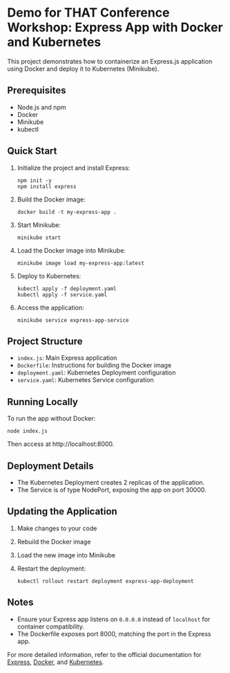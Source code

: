 # Demo for THAT Conference Workshop: Express App with Docker and Kubernetes

This project demonstrates how to containerize an Express.js application using Docker and deploy it to Kubernetes (Minikube).

## Prerequisites

- Node.js and npm
- Docker
- Minikube
- kubectl

## Quick Start

1. Initialize the project and install Express:

   ```
   npm init -y
   npm install express
   ```

2. Build the Docker image:

   ```
   docker build -t my-express-app .
   ```

3. Start Minikube:

   ```
   minikube start
   ```

4. Load the Docker image into Minikube:

   ```
   minikube image load my-express-app:latest
   ```

5. Deploy to Kubernetes:

   ```
   kubectl apply -f deployment.yaml
   kubectl apply -f service.yaml
   ```

6. Access the application:

   ```
   minikube service express-app-service
   ```

## Project Structure

- `index.js`: Main Express application
- `Dockerfile`: Instructions for building the Docker image
- `deployment.yaml`: Kubernetes Deployment configuration
- `service.yaml`: Kubernetes Service configuration

## Running Locally

To run the app without Docker:

```
node index.js
```

Then access at http://localhost:8000.

## Deployment Details

- The Kubernetes Deployment creates 2 replicas of the application.
- The Service is of type NodePort, exposing the app on port 30000.

## Updating the Application

1. Make changes to your code
2. Rebuild the Docker image
3. Load the new image into Minikube
4. Restart the deployment:

   ```
   kubectl rollout restart deployment express-app-deployment
   ```

## Notes

- Ensure your Express app listens on `0.0.0.0` instead of `localhost` for container compatibility.
- The Dockerfile exposes port 8000, matching the port in the Express app.

For more detailed information, refer to the official documentation for [Express](https://expressjs.com/), [Docker](https://docs.docker.com/), and [Kubernetes](https://kubernetes.io/docs/).
